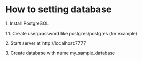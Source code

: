 <h1>How to setting database</h1>
<p>1. Install PostgreSQL</p>
<p>1.1. Create user/password like postgres/postgres (for example)</p>
<p>2. Start server at http://localhost:7777</p>
<p>3. Create database with name my_sample_database</p>
